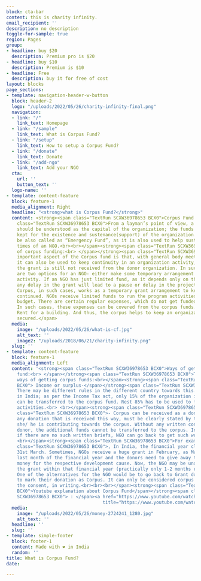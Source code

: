 ```yaml
---
block: cta-bar
content: this is charity infinity.
email_recipient: ''
description: no description
toggle-for-sample: true
region: Pages
group:
- headline: buy $20
  description: Premium pro is $20
- headline: buy $10
  description: Premium is $10
- headline: Free
  description: buy it for free of cost
layout: blocks
page_sections:
- template: navigation-header-w-button
  block: header-2
  logo: "/uploads/2022/05/26/charity-infinity-final.png"
  navigation:
  - link: "/"
    link_text: Homepage
  - link: "/sample"
    link_text: What is Corpus Fund?
  - link: "/setup"
    link_text: How to setup a Corpus Fund?
  - link: "/donate"
    link_text: Donate
  - link: "/add-ngo"
    link_text: Add your NGO
  cta:
    url: ''
    button_text: ''
  logo-name: ''
- template: content-feature
  block: feature-1
  media_alignment: Right
  headline: "<strong>what is Corpus Fund?</strong>"
  content: <strong><span class="TextRun SCXW36978653 BCX0">Corpus Fund:<br> </span></strong><span
    class="TextRun SCXW36978653 BCX0">From a layman’s point of view, a corpus fund
    should be understood as the capital of the organization; the funds generated and
    kept for the existence and sustenance(support) of the organization. It can simply
    be also called as “Emergency Fund”, as it is also used to help sustain the difficult
    times of an NGO.<br><br></span><strong><span class="TextRun SCXW36978653 BCX0">Need
    of corpus funding:<br> </span></strong><span class="TextRun SCXW36978653 BCX0">An
    important aspect of the Corpus fund is that, with general body meeting approval,
    it can also be used to keep continuity in an organization activity, say, when
    the grant is still not received from the donor organization. In such cases, there
    are two options for an NGO- either make some temporary arrangement or delay the
    activity. If an NGO has just limited fund, as it depends only on the foreign grant,
    any delay in the grant will lead to a pause or delay in the project activity.
    Corpus, in such cases, works as a temporary grant arrangement to keep the activity
    continued. NGOs receive limited funds to run the program activities as the approved
    budget. There are certain regular expenses, which do not get funded through this.
    In such cases, these expenses can be covered from the corpus funds. For example-
    Rent for a building. And thus, the corpus helps to keep an organization financially
    secured.</span>
  media:
    image: "/uploads/2022/05/26/what-is-cf.jpg"
    alt_text: ''
    image2: "/uploads/2018/06/21/charity-infinity.png"
  slug: ''
- template: content-feature
  block: feature-1
  media_alignment: Left
  content: '<strong><span class="TextRun SCXW36978653 BCX0">Ways of getting corpus
    fund:<br> </span></strong><span class="TextRun SCXW36978653 BCX0">There are two
    ways of getting corpus funds:<br></span><strong><span class="TextRun SCXW36978653
    BCX0"> Income or surplus-</span></strong><span class="TextRun SCXW36978653 BCX0">
    There may be different rules in the different country towards this. For example,
    in India; as per the Income Tax act, only 15% of the organization income or surplus
    can be transferred to the corpus fund. Rest 85% has to be used to fund program
    activities.<br> <br></span><strong><span class="TextRun SCXW36978653 BCX0">Donations</span></strong><span
    class="TextRun SCXW36978653 BCX0">- Corpus can be received as a donation. But,
    any donation that is received this way, must be clearly stated by the donor that
    she/ he is contributing towards the corpus. Without any written consent from the
    donor, the additional funds cannot be transferred to the corpus. In case of donation,
    if there are no such written briefs, NGO can go back to get such written consent.<br>
    <br></span><strong><span class="TextRun SCXW36978653 BCX0">For example</span></strong><span
    class="TextRun SCXW36978653 BCX0">, In India, the financial year closing is on
    31st March. Sometimes, NGOs receive a huge grant in February, as March is the
    last month of the financial year and the donors need to give away the sanctioned/pledged
    money for the respective development cause. Now, the NGO may be unable to utilize
    the grant within that financial year (practically only 1-2 months remaining).
    One of the alternatives for the NGO would be to go back to Grant donor requesting
    to mark their donation as Corpus. It can only be considered corpus after receiving
    the consent, in writing.<br><br><br></span><strong><span class="TextRun SCXW36978653
    BCX0">Youtube explanation about Corpus Fund</span></strong><span class="TextRun
    SCXW36978653 BCX0"> : </span><a href="https://www.youtube.com/watch?v=iLutkCwxyIs"
                                    title="https://www.youtube.com/watch?v=iLutkCwxyIs"><button style="background-color:lightblue; padding:5px;">Watch now</button></a>'
  media:
    image: "/uploads/2022/05/26/money-2724241_1280.jpg"
    alt_text: ''
  headline: ''
  slug: ''
- template: simple-footer
  block: footer-1
  content: Made with ❤︎ in India
  random: ''
title: What is Corpus Fund?
date: 

---
```

